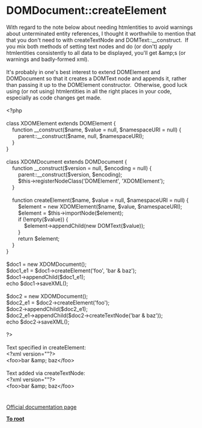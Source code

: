 # DOMDocument::createElement




<div class="phpcode"><span class="html">
With regard to the note below about needing htmlentities to avoid warnings about unterminated entity references, I thought it worthwhile to mention that that you don&apos;t need to with createTextNode and DOMText::__construct.&#xA0; If you mix both methods of setting text nodes and do (or don&apos;t) apply htmlentities consistently to all data to be displayed, you&apos;ll get &amp;amp;s (or warnings and badly-formed xml).<br><br>It&apos;s probably in one&apos;s best interest to extend DOMElement and DOMDocument so that it creates a DOMText node and appends it, rather than passing it up to the DOMElement constructor.&#xA0; Otherwise, good luck using (or not using) htmlentities in all the right places in your code, especially as code changes get made.<br><br><span class="default">&lt;?php<br><br></span><span class="keyword">class </span><span class="default">XDOMElement </span><span class="keyword">extends </span><span class="default">DOMElement </span><span class="keyword">{<br>&#xA0; &#xA0; function </span><span class="default">__construct</span><span class="keyword">(</span><span class="default">$name</span><span class="keyword">, </span><span class="default">$value </span><span class="keyword">= </span><span class="default">null</span><span class="keyword">, </span><span class="default">$namespaceURI </span><span class="keyword">= </span><span class="default">null</span><span class="keyword">) {<br>&#xA0; &#xA0; &#xA0; &#xA0; </span><span class="default">parent</span><span class="keyword">::</span><span class="default">__construct</span><span class="keyword">(</span><span class="default">$name</span><span class="keyword">, </span><span class="default">null</span><span class="keyword">, </span><span class="default">$namespaceURI</span><span class="keyword">);<br>&#xA0; &#xA0; }<br>}<br><br>class </span><span class="default">XDOMDocument </span><span class="keyword">extends </span><span class="default">DOMDocument </span><span class="keyword">{<br>&#xA0; &#xA0; function </span><span class="default">__construct</span><span class="keyword">(</span><span class="default">$version </span><span class="keyword">= </span><span class="default">null</span><span class="keyword">, </span><span class="default">$encoding </span><span class="keyword">= </span><span class="default">null</span><span class="keyword">) {<br>&#xA0; &#xA0; &#xA0; &#xA0; </span><span class="default">parent</span><span class="keyword">::</span><span class="default">__construct</span><span class="keyword">(</span><span class="default">$version</span><span class="keyword">, </span><span class="default">$encoding</span><span class="keyword">);<br>&#xA0; &#xA0; &#xA0; &#xA0; </span><span class="default">$this</span><span class="keyword">-&gt;</span><span class="default">registerNodeClass</span><span class="keyword">(</span><span class="string">&apos;DOMElement&apos;</span><span class="keyword">, </span><span class="string">&apos;XDOMElement&apos;</span><span class="keyword">);<br>&#xA0; &#xA0; }<br><br>&#xA0; &#xA0; function </span><span class="default">createElement</span><span class="keyword">(</span><span class="default">$name</span><span class="keyword">, </span><span class="default">$value </span><span class="keyword">= </span><span class="default">null</span><span class="keyword">, </span><span class="default">$namespaceURI </span><span class="keyword">= </span><span class="default">null</span><span class="keyword">) {<br>&#xA0; &#xA0; &#xA0; &#xA0; </span><span class="default">$element </span><span class="keyword">= new </span><span class="default">XDOMElement</span><span class="keyword">(</span><span class="default">$name</span><span class="keyword">, </span><span class="default">$value</span><span class="keyword">, </span><span class="default">$namespaceURI</span><span class="keyword">);<br>&#xA0; &#xA0; &#xA0; &#xA0; </span><span class="default">$element </span><span class="keyword">= </span><span class="default">$this</span><span class="keyword">-&gt;</span><span class="default">importNode</span><span class="keyword">(</span><span class="default">$element</span><span class="keyword">);<br>&#xA0; &#xA0; &#xA0; &#xA0; if (!empty(</span><span class="default">$value</span><span class="keyword">)) {<br>&#xA0; &#xA0; &#xA0; &#xA0; &#xA0; &#xA0; </span><span class="default">$element</span><span class="keyword">-&gt;</span><span class="default">appendChild</span><span class="keyword">(new </span><span class="default">DOMText</span><span class="keyword">(</span><span class="default">$value</span><span class="keyword">));<br>&#xA0; &#xA0; &#xA0; &#xA0; }<br>&#xA0; &#xA0; &#xA0; &#xA0; return </span><span class="default">$element</span><span class="keyword">;<br>&#xA0; &#xA0; }<br>}<br><br></span><span class="default">$doc1 </span><span class="keyword">= new </span><span class="default">XDOMDocument</span><span class="keyword">();<br></span><span class="default">$doc1_e1 </span><span class="keyword">= </span><span class="default">$doc1</span><span class="keyword">-&gt;</span><span class="default">createElement</span><span class="keyword">(</span><span class="string">&apos;foo&apos;</span><span class="keyword">, </span><span class="string">&apos;bar &amp; baz&apos;</span><span class="keyword">);<br></span><span class="default">$doc1</span><span class="keyword">-&gt;</span><span class="default">appendChild</span><span class="keyword">(</span><span class="default">$doc1_e1</span><span class="keyword">);<br>echo </span><span class="default">$doc1</span><span class="keyword">-&gt;</span><span class="default">saveXML</span><span class="keyword">();<br><br></span><span class="default">$doc2 </span><span class="keyword">= new </span><span class="default">XDOMDocument</span><span class="keyword">();<br></span><span class="default">$doc2_e1 </span><span class="keyword">= </span><span class="default">$doc2</span><span class="keyword">-&gt;</span><span class="default">createElement</span><span class="keyword">(</span><span class="string">&apos;foo&apos;</span><span class="keyword">);<br></span><span class="default">$doc2</span><span class="keyword">-&gt;</span><span class="default">appendChild</span><span class="keyword">(</span><span class="default">$doc2_e1</span><span class="keyword">);<br></span><span class="default">$doc2_e1</span><span class="keyword">-&gt;</span><span class="default">appendChild</span><span class="keyword">(</span><span class="default">$doc2</span><span class="keyword">-&gt;</span><span class="default">createTextNode</span><span class="keyword">(</span><span class="string">&apos;bar &amp; baz&apos;</span><span class="keyword">));<br>echo </span><span class="default">$doc2</span><span class="keyword">-&gt;</span><span class="default">saveXML</span><span class="keyword">();<br><br></span><span class="default">?&gt;<br></span><br>Text specified in createElement:<br>&lt;?xml version=&quot;&quot;?&gt;<br>&lt;foo&gt;bar &amp;amp; baz&lt;/foo&gt;<br><br>Text added via createTextNode:<br>&lt;?xml version=&quot;&quot;?&gt;<br>&lt;foo&gt;bar &amp;amp; baz&lt;/foo&gt;</span>
</div>
  

#

[Official documentation page](https://www.php.net/manual/en/domdocument.createelement.php)

**[To root](/README.md)**